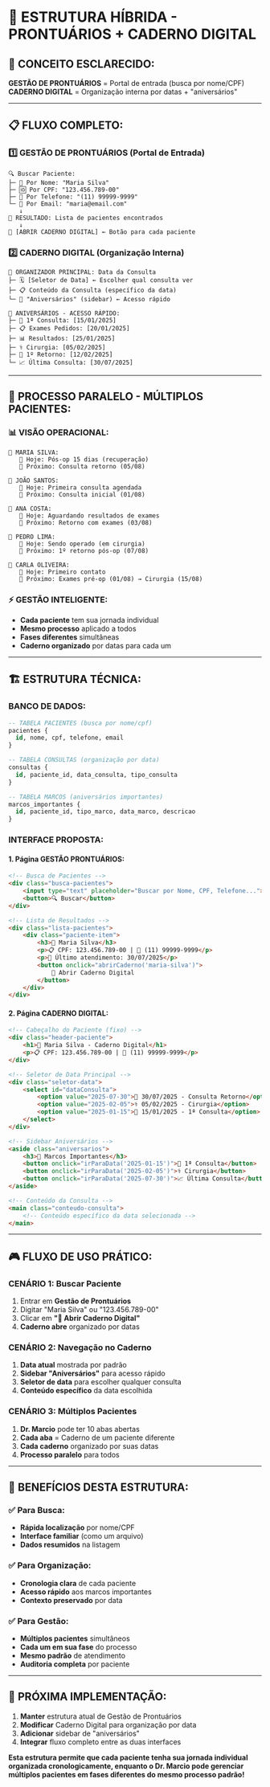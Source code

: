 # 🏥 ESTRUTURA HÍBRIDA - PRONTUÁRIOS + CADERNO DIGITAL

## 🎯 **CONCEITO ESCLARECIDO:**

**GESTÃO DE PRONTUÁRIOS** = Portal de entrada (busca por nome/CPF)
**CADERNO DIGITAL** = Organização interna por datas + "aniversários"

---

## 📋 **FLUXO COMPLETO:**

### **1️⃣ GESTÃO DE PRONTUÁRIOS** (Portal de Entrada)
```
🔍 Buscar Paciente:
├─ 👤 Por Nome: "Maria Silva"
├─ 🆔 Por CPF: "123.456.789-00"
├─ 📱 Por Telefone: "(11) 99999-9999"
└─ 📧 Por Email: "maria@email.com"
   ↓
🎯 RESULTADO: Lista de pacientes encontrados
   ↓
📖 [ABRIR CADERNO DIGITAL] ← Botão para cada paciente
```

### **2️⃣ CADERNO DIGITAL** (Organização Interna)
```
📅 ORGANIZADOR PRINCIPAL: Data da Consulta
├─ 🗓️ [Seletor de Data] ← Escolher qual consulta ver
├─ 📋 Conteúdo da Consulta (específico da data)
└─ 🎂 "Aniversários" (sidebar) ← Acesso rápido

🎂 ANIVERSÁRIOS - ACESSO RÁPIDO:
├─ 🏥 1ª Consulta: [15/01/2025]
├─ 📋 Exames Pedidos: [20/01/2025]  
├─ 📊 Resultados: [25/01/2025]
├─ ⚕️ Cirurgia: [05/02/2025]
├─ 🔄 1º Retorno: [12/02/2025]
└─ 📈 Última Consulta: [30/07/2025]
```

---

## 🔄 **PROCESSO PARALELO - MÚLTIPLOS PACIENTES:**

### **📊 VISÃO OPERACIONAL:**
```
👤 MARIA SILVA:
   📅 Hoje: Pós-op 15 dias (recuperação)
   🎂 Próximo: Consulta retorno (05/08)

👤 JOÃO SANTOS:
   📅 Hoje: Primeira consulta agendada
   🎂 Próximo: Consulta inicial (01/08)

👤 ANA COSTA:
   📅 Hoje: Aguardando resultados de exames
   🎂 Próximo: Retorno com exames (03/08)

👤 PEDRO LIMA:
   📅 Hoje: Sendo operado (em cirurgia)
   🎂 Próximo: 1º retorno pós-op (07/08)

👤 CARLA OLIVEIRA:
   📅 Hoje: Primeiro contato
   🎂 Próximo: Exames pré-op (01/08) → Cirurgia (15/08)
```

### **⚡ GESTÃO INTELIGENTE:**
- **Cada paciente** tem sua jornada individual
- **Mesmo processo** aplicado a todos
- **Fases diferentes** simultâneas
- **Caderno organizado** por datas para cada um

---

## 🏗️ **ESTRUTURA TÉCNICA:**

### **BANCO DE DADOS:**
```sql
-- TABELA PACIENTES (busca por nome/cpf)
pacientes {
  id, nome, cpf, telefone, email
}

-- TABELA CONSULTAS (organização por data)
consultas {
  id, paciente_id, data_consulta, tipo_consulta
}

-- TABELA MARCOS (aniversários importantes)
marcos_importantes {
  id, paciente_id, tipo_marco, data_marco, descricao
}
```

### **INTERFACE PROPOSTA:**

#### **1. Página GESTÃO PRONTUÁRIOS:**
```html
<!-- Busca de Pacientes -->
<div class="busca-pacientes">
    <input type="text" placeholder="Buscar por Nome, CPF, Telefone...">
    <button>🔍 Buscar</button>
</div>

<!-- Lista de Resultados -->
<div class="lista-pacientes">
    <div class="paciente-item">
        <h3>👤 Maria Silva</h3>
        <p>📋 CPF: 123.456.789-00 | 📱 (11) 99999-9999</p>
        <p>🎂 Último atendimento: 30/07/2025</p>
        <button onclick="abrirCaderno('maria-silva')">
            📖 Abrir Caderno Digital
        </button>
    </div>
</div>
```

#### **2. Página CADERNO DIGITAL:**
```html
<!-- Cabeçalho do Paciente (fixo) -->
<div class="header-paciente">
    <h1>👤 Maria Silva - Caderno Digital</h1>
    <p>📋 CPF: 123.456.789-00 | 📱 (11) 99999-9999</p>
</div>

<!-- Seletor de Data Principal -->
<div class="seletor-data">
    <select id="dataConsulta">
        <option value="2025-07-30">📅 30/07/2025 - Consulta Retorno</option>
        <option value="2025-02-05">⚕️ 05/02/2025 - Cirurgia</option>
        <option value="2025-01-15">🏥 15/01/2025 - 1ª Consulta</option>
    </select>
</div>

<!-- Sidebar Aniversários -->
<aside class="aniversarios">
    <h3>🎂 Marcos Importantes</h3>
    <button onclick="irParaData('2025-01-15')">🏥 1ª Consulta</button>
    <button onclick="irParaData('2025-02-05')">⚕️ Cirurgia</button>
    <button onclick="irParaData('2025-07-30')">📈 Última Consulta</button>
</aside>

<!-- Conteúdo da Consulta -->
<main class="conteudo-consulta">
    <!-- Conteúdo específico da data selecionada -->
</main>
```

---

## 🎮 **FLUXO DE USO PRÁTICO:**

### **CENÁRIO 1: Buscar Paciente**
1. Entrar em **Gestão de Prontuários**
2. Digitar "Maria Silva" ou "123.456.789-00"
3. Clicar em **"📖 Abrir Caderno Digital"**
4. **Caderno abre** organizado por datas

### **CENÁRIO 2: Navegação no Caderno**
1. **Data atual** mostrada por padrão
2. **Sidebar "Aniversários"** para acesso rápido
3. **Seletor de data** para escolher qualquer consulta
4. **Conteúdo específico** da data escolhida

### **CENÁRIO 3: Múltiplos Pacientes**
1. **Dr. Marcio** pode ter 10 abas abertas
2. **Cada aba** = Caderno de um paciente diferente
3. **Cada caderno** organizado por suas datas
4. **Processo paralelo** para todos

---

## 🚀 **BENEFÍCIOS DESTA ESTRUTURA:**

### ✅ **Para Busca:**
- **Rápida localização** por nome/CPF
- **Interface familiar** (como um arquivo)
- **Dados resumidos** na listagem

### ✅ **Para Organização:**
- **Cronologia clara** de cada paciente
- **Acesso rápido** aos marcos importantes
- **Contexto preservado** por data

### ✅ **Para Gestão:**
- **Múltiplos pacientes** simultâneos
- **Cada um em sua fase** do processo
- **Mesmo padrão** de atendimento
- **Auditoria completa** por paciente

---

## 🎯 **PRÓXIMA IMPLEMENTAÇÃO:**

1. **Manter** estrutura atual de Gestão de Prontuários
2. **Modificar** Caderno Digital para organização por data
3. **Adicionar** sidebar de "aniversários"
4. **Integrar** fluxo completo entre as duas interfaces

**Esta estrutura permite que cada paciente tenha sua jornada individual organizada cronologicamente, enquanto o Dr. Marcio pode gerenciar múltiplos pacientes em fases diferentes do mesmo processo padrão!**
